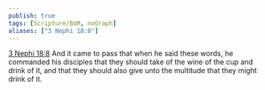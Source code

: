 ```yaml
---
publish: true
tags: [Scripture/BoM, noGraph]
aliases: ["3 Nephi 18:8"]
---
```

[3 Nephi 18:8](https://churchofjesuschrist.org/study/scriptures/bofm/3-ne/18?lang=eng&id=p8#p8) And it came to pass that when he said these words, he commanded his disciples that they should take of the wine of the cup and drink of it, and that they should also give unto the multitude that they might drink of it.
